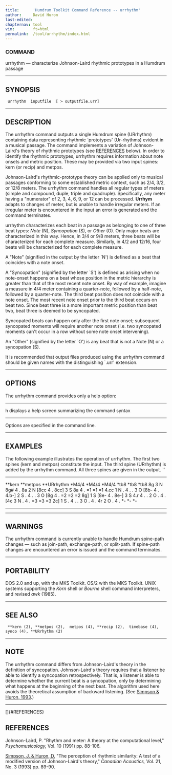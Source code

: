 ```yaml
---
title:		'Humdrum Toolkit Command Reference -- urrhythm'
author:		David Huron
last-edited:
chapternav:	tool
vim:		ft=html
permalink:	/tool/urrhythm/index.html
---
```


### COMMAND

<span class="tool">urrhythm</span> &mdash; characterize Johnson-Laird rhythmic prototypes in a
Humdrum passage

------------------------------------------------------------------------

## SYNOPSIS ##

` urrhythm  inputfile  [ > outputfile.urr]`

------------------------------------------------------------------------

## DESCRIPTION ##

The <span class="tool">urrhythm</span> command outputs a single Humdrum spine (<span class="rep">URrhythm</span>)
containing data representing rhythmic \`prototypes\' (Ur-rhythms)
evident in a musical passage. The command implements a variation of
Johnson-Laird's theory of rhythmic prototypes (see
[REFERENCES](#REFERENCES) below). In order to identify the rhythmic
prototypes, <span class="tool">urrhythm</span> requires information about note onsets and
metric position. These may be provided via two input spines: <span class="rep">kern</span>
(or <span class="rep">recip</span>) and <span class="rep">metpos</span>.

Johnson-Laird's rhythmic-prototype theory can be applied only to
musical passages conforming to some established metric context, such as
2/4, 3/2, or 12/8 meters. The <span class="tool">urrhythm</span> command handles all regular
types of meters (simple and compound, duple, triple and quadruple).
Specifically, any meter having a \"numerator\" of 2, 3, 4, 6, 9, or 12
can be processed. **Urrhym** adapts to changes of meter, but is unable
to handle irregular meters. If an irregular meter is encountered in the
input an error is generated and the command terminates.

<span class="tool">urrhythm</span> characterizes each beat in a passage as belonging to one of
three beat types: *Note* (N), *Syncopation* (S), or *Other* (O). Only
major beats are characterized in this way. Hence, in 3/4 or 9/8 meters,
three beats will be characterized for each complete measure. Similarly,
in 4/2 and 12/16, four beats will be characterized for each complete
measure.

A \"Note\" (signified in the output by the letter \`N\') is defined as a
beat that coincides with a note onset.

A \"Syncopation\" (signified by the letter \`S\') is defined as arising
when no note-onset happens on a beat whose position in the metric
hierarchy is greater than that of the most recent note onset. By way of
example, imagine a measure in 4/4 meter containing a quarter-note,
followed by a half-note, followed by a quarter-note. The third beat
position does not coincide with a note onset. The most recent note onset
prior to the third beat occurs on beat two. Since beat three is a more
important metric position than beat two, beat three is deemed to be
syncopated.

Syncopated beats can happen only after the first note onset; subsequent
syncopated moments will require another note onset (i.e. two syncopated
moments can't occur in a row without some note onset intervening).

An \"Other\" (signified by the letter \`O\') is any beat that is not a
Note (N) or a syncopation (S).

It is recommended that output files produced using the <span class="tool">urrhythm</span>
command should be given names with the distinguishing \`.urr\'
extension.

------------------------------------------------------------------------

## OPTIONS ##

The <span class="tool">urrhythm</span> command provides only a help option:

-------- -------------------------------------------------------
<span class="option">h</span>   displays a help screen summarizing the command syntax
-------- -------------------------------------------------------

Options are specified in the command line.

------------------------------------------------------------------------

## EXAMPLES ##

The following example illustrates the operation of <span class="tool">urrhythm</span>. The
first two spines (<span class="rep">kern</span> and <span class="rep">metpos</span>) constitute the input. The
third spine (<span class="rep">URrhythm</span>) is added by the <span class="tool">urrhythm</span> command. All
three spines are given in the output. ``

---------- ------------ --------------
\*\*kern   \*\*metpos   \*\*URrhythm
\*M4/4     \*M4/4       \*M4/4
\*tb8      \*tb8        \*tb8
8g         3            N
8g\#       4            .
8a         2            N
\[8cc      4            .
8cc\]      3            S
8a         4            .
=1         =1           =1
4.cc       1            N
.          4            .
.          3            O
\[8b-      4            .
4.b-\]     2            S
.          4            .
.          3            O
\[8g       4            .
=2         =2           =2
8g\]       1            S
\[8e-      4            .
8e-\]      3            S
4.r        4            .
.          2            O
.          4            .
\[4c       3            N
.          4            .
=3         =3           =3
2c\]       1            S
.          4            .
.          3            O
.          4            .
4r         2            O
.          4            .
\*-        \*-          \*-
---------- ------------ --------------

------------------------------------------------------------------------

## WARNINGS ##

The <span class="tool">urrhythm</span> command is currently unable to handle Humdrum
spine-path changes &mdash; such as join-path, exchange-path, or split-path.
If spine-path changes are encountered an error is issued and the command
terminates.

------------------------------------------------------------------------

## PORTABILITY ##

DOS 2.0 and up, with the MKS Toolkit. OS/2 with the MKS Toolkit. UNIX
systems supporting the *Korn* shell or *Bourne* shell command
interpreters, and revised *awk* (1985).

------------------------------------------------------------------------

## SEE ALSO ##

` **kern (2), **metpos (2),  metpos (4), **recip (2),  timebase (4),  synco (4), **URrhythm (2)`

------------------------------------------------------------------------

## NOTE ##

The <span class="tool">urrhythm</span> command differs from Johnson-Laird's theory in the
definition of syncopation. Johnson-Laird's theory requires that a
listener be able to identify a syncopation retrospectively. That is, a
listener is able to determine whether the current beat is a syncopation,
only by determining what happens at the beginning of the next beat. The
algorithm used here avoids the theoretical assumption of backward
listening. (See [Simpson & Huron,
1993](/Humdrum/Huron/publications.html).)

------------------------------------------------------------------------

[]{#REFERENCES}

## REFERENCES ##

Johnson-Laird, P. \"Rhythm and meter: A theory at the computational
level,\" *Psychomusicology,* Vol. 10 (1991) pp. 88-106.

[Simpson, J. & Huron, D.](/Humdrum/Huron/publications.html) \"The
perception of rhythmic similarity: A test of a modified version of
Johnson-Laird's theory,\" *Canadian Acoustics,* Vol. 21, No. 3 (1993)
pp. 89-90.



